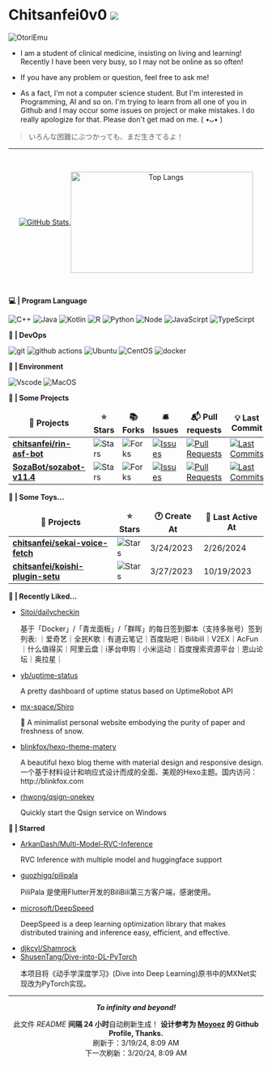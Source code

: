 # Chitsanfei0v0 ![](https://visitor-badge.laobi.icu/badge?page_id=chitsanfei.visitor-badge)
![OtoriEmu](https://github.com/chitsanfei/chitsanfei/assets/40637516/e87f3408-b063-4d18-b380-d773a4fd9055)



- I am a student of clinical medicine, insisting on living and learning! Recently I have been very busy, so I may not be online as so often!

- If you have any problem or question, feel free to ask me!

- As a fact, I'm not a computer science student. But I'm interested in Programming, AI and so on. I'm trying to learn from all one of you in Github and I may occur some issues on project or make mistakes. I do really apologize for that. Please don't get mad on me. ( •ᴗ• )

> いろんな困難にぶつかっても、まだ生きてるよ！

---

<br />

<p align="center">
  <a href="https://github.com/chitsanfei/">
    <img align="center" alt="GitHub Stats" src="https://github-readme-stats.vercel.app/api?username=chitsanfei&show_icons=true&include_all_commits=true&theme=transparent" />
  </a>
  <a href="https://github.com/chitsanfei/">
    <img align="center" alt="Top Langs" height="200" width="360" src="https://github-readme-stats.vercel.app/api/top-langs/?username=chitsanfei&layout=compact&theme=transparent" />
  </a>
</p>

<br />

**💻 | Program Language**

<p>
  <img alt="C++" src="https://img.shields.io/badge/C++-00599C?style=for-the-badge&logo=c%2B%2B&logoColor=white">
  <img alt="Java" src="https://img.shields.io/badge/Java-ED8B00?style=for-the-badge&logo=java&logoColor=white">
  <img alt="Kotlin" src="https://img.shields.io/badge/Kotlin-0095D5?style=for-the-badge&logo=kotlin&logoColor=white">
  <img alt="R" src="https://img.shields.io/badge/R-276DC3?style=for-the-badge&logo=r&logoColor=white">
  <img alt="Python" src="https://img.shields.io/badge/python-3670A0?style=for-the-badge&logo=python&logoColor=ffdd54">
  <img alt="Node" src="https://img.shields.io/badge/node.js-6DA55F?style=for-the-badge&logo=node.js&logoColor=white">
  <img alt="JavaScirpt" src="https://img.shields.io/badge/JavaScript-F7DF1E.svg?style=for-the-badge&logo=JavaScript&logoColor=black">
  <img alt="TypeScirpt" src="https://img.shields.io/badge/typescript-%23007ACC.svg?style=for-the-badge&logo=typescript&logoColor=white">  
</p>


**🚗 | DevOps**

<p>
  <img alt="git" src="https://img.shields.io/badge/git-%23F05033.svg?style=for-the-badge&logo=git&logoColor=white" />
  <img alt="github actions" src="https://img.shields.io/badge/github%20actions-%232671E5.svg?style=for-the-badge&logo=githubactions&logoColor=white" />
  <img alt="Ubuntu" src="https://img.shields.io/badge/Ubuntu-E95420?style=for-the-badge&logo=ubuntu&logoColor=white" />
  <img alt="CentOS" src="https://img.shields.io/badge/CentOS-292929?style=for-the-badge&logo=centos&logoColor=white">
  <img alt="docker" src="https://img.shields.io/badge/Docker-2496ED.svg?style=for-the-badge&logo=Docker&logoColor=white">
</p>

**🌲 | Environment**

<p>
<img alt="Vscode" src="https://img.shields.io/badge/Visual%20Studio%20Code-0078d7.svg?style=for-the-badge&logo=visual-studio-code&logoColor=white">
<img alt="MacOS" src="https://img.shields.io/badge/MacOS-000000?style=for-the-badge&logo=macos&logoColor=white">
</p>

**📃 | Some Projects**

<table><thead align=center><tr border: none;><td><b>🎁 Projects</b></td><td><b>⭐ Stars</b></td><td><b>📚 Forks</b></td><td><b>🛎 Issues</b></td><td><b>📬 Pull requests</b></td><td><b>💡 Last Commit</b></td></tr></thead><tbody><tr><td><a href=https://github.com/chitsanfei/rin-asf-bot><b>chitsanfei/rin-asf-bot</b></a></td><td><img alt=Stars src="https://img.shields.io/github/stars/chitsanfei/rin-asf-bot?style=flat-square&labelColor=343b41"></td><td><img alt=Forks src="https://img.shields.io/github/forks/chitsanfei/rin-asf-bot?style=flat-square&labelColor=343b41"></td><td><a href=https://github.com/chitsanfei/rin-asf-bot/issues target=_blank><img alt=Issues src="https://img.shields.io/github/issues/chitsanfei/rin-asf-bot?style=flat-square&labelColor=343b41"></a></td><td><a href=https://github.com/chitsanfei/rin-asf-bot/pulls target=_blank><img alt="Pull Requests"src="https://img.shields.io/github/issues-pr/chitsanfei/rin-asf-bot?style=flat-square&labelColor=343b41"></a></td><td><a href=https://github.com/chitsanfei/rin-asf-bot/commits target=_blank><img alt="Last Commits"src="https://img.shields.io/github/last-commit/chitsanfei/rin-asf-bot?style=flat-square&labelColor=343b41"></a></td></tr><tr><td><a href=https://github.com/SozaBot/sozabot-v11.4><b>SozaBot/sozabot-v11.4</b></a></td><td><img alt=Stars src="https://img.shields.io/github/stars/SozaBot/sozabot-v11.4?style=flat-square&labelColor=343b41"></td><td><img alt=Forks src="https://img.shields.io/github/forks/SozaBot/sozabot-v11.4?style=flat-square&labelColor=343b41"></td><td><a href=https://github.com/SozaBot/sozabot-v11.4/issues target=_blank><img alt=Issues src="https://img.shields.io/github/issues/SozaBot/sozabot-v11.4?style=flat-square&labelColor=343b41"></a></td><td><a href=https://github.com/SozaBot/sozabot-v11.4/pulls target=_blank><img alt="Pull Requests"src="https://img.shields.io/github/issues-pr/SozaBot/sozabot-v11.4?style=flat-square&labelColor=343b41"></a></td><td><a href=https://github.com/SozaBot/sozabot-v11.4/commits target=_blank><img alt="Last Commits"src="https://img.shields.io/github/last-commit/SozaBot/sozabot-v11.4?style=flat-square&labelColor=343b41"></a></td></tr></tbody></table>

**🎩 | Some Toys...**

<table><thead align=center><tr border: none;><td><b>🎁 Projects</b></td><td><b>⭐ Stars</b></td><td><b>🕐 Create At</b></td><td><b>📅 Last Active At</b></td></tr></thead><tbody><tr><td><a href=https://github.com/chitsanfei/sekai-voice-fetch target=_blank><b>chitsanfei/sekai-voice-fetch</b></a></td><td><img alt=Stars src="https://img.shields.io/github/stars/chitsanfei/sekai-voice-fetch?style=flat-square&labelColor=343b41"></td><td>3/24/2023</td><td>2/26/2024</td></tr><tr><td><a href=https://github.com/chitsanfei/koishi-plugin-setu target=_blank><b>chitsanfei/koishi-plugin-setu</b></a></td><td><img alt=Stars src="https://img.shields.io/github/stars/chitsanfei/koishi-plugin-setu?style=flat-square&labelColor=343b41"></td><td>3/27/2023</td><td>10/19/2023</td></tr></tbody></table>

<!--
**最近写了...**
recent_posts_inject
-->

**💖 | Recently Liked...**

<ul><li><a href=https://github.com/Sitoi/dailycheckin>Sitoi/dailycheckin</a><p>基于「Docker」/「青龙面板」/「群晖」的每日签到脚本（支持多账号）签到列表: ｜爱奇艺｜全民K歌｜有道云笔记｜百度贴吧｜Bilibili｜V2EX｜AcFun｜什么值得买｜阿里云盘｜i茅台申购｜小米运动｜百度搜索资源平台｜恩山论坛｜奥拉星｜</p></li><li><a href=https://github.com/yb/uptime-status>yb/uptime-status</a><p>A pretty dashboard of uptime status based on UptimeRobot API</p></li><li><a href=https://github.com/mx-space/Shiro>mx-space/Shiro</a><p>📜 A minimalist personal website embodying the purity of paper and freshness of snow.</p></li><li><a href=https://github.com/blinkfox/hexo-theme-matery>blinkfox/hexo-theme-matery</a><p>A beautiful hexo blog theme with material design and responsive design.一个基于材料设计和响应式设计而成的全面、美观的Hexo主题。国内访问：http://blinkfox.com</p></li><li><a href=https://github.com/rhwong/qsign-onekey>rhwong/qsign-onekey</a><p>Quickly start the Qsign service on Windows</p></li></ul>

**🌟 | Starred**

<ul><li><a href=https://github.com/ArkanDash/Multi-Model-RVC-Inference>ArkanDash/Multi-Model-RVC-Inference</a><p>RVC Inference with multiple model and huggingface support</p></li><li><a href=https://github.com/guozhigq/pilipala>guozhigq/pilipala</a><p>PiliPala 是使用Flutter开发的BiliBili第三方客户端，感谢使用。</p></li><li><a href=https://github.com/microsoft/DeepSpeed>microsoft/DeepSpeed</a><p>DeepSpeed is a deep learning optimization library that makes distributed training and inference easy, efficient, and effective.</p></li><li><a href=https://github.com/djkcyl/Shamrock>djkcyl/Shamrock</a></li><li><a href=https://github.com/ShusenTang/Dive-into-DL-PyTorch>ShusenTang/Dive-into-DL-PyTorch</a><p>本项目将《动手学深度学习》(Dive into Deep Learning)原书中的MXNet实现改为PyTorch实现。</p></li></ul>

------------

<p align=center><strong><i> To infinity and beyond! </i></strong></p>
<p align=center>此文件 <i>README</i> <b>间隔 24 小时</b>自动刷新生成！ <b>设计参考为 <a href=https://github.com/MoYoez/MoYoez>Moyoez</a> 的 Github Profile, Thanks.</b><br>刷新于：3/19/24, 8:09 AM<br>下一次刷新：3/20/24, 8:09 AM</p>
